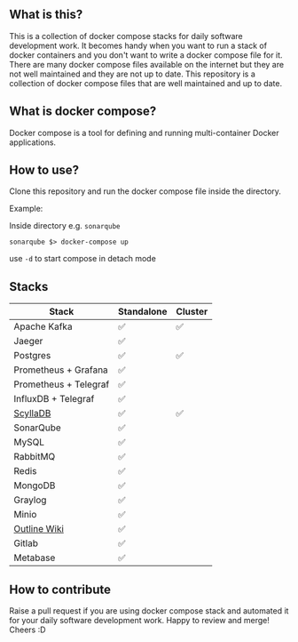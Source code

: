 ## What is this?

This is a collection of docker compose stacks for daily software development work.
It becomes handy when you want to run a stack of docker containers and you don't want to write a docker compose file for
it.
There are many docker compose files available on the internet but they are not well maintained and they are not up to
date.
This repository is a collection of docker compose files that are well maintained and up to date.

## What is docker compose?

Docker compose is a tool for defining and running multi-container Docker applications.

## How to use?

Clone this repository and run the docker compose file inside the directory.

Example:

Inside directory e.g. `sonarqube`

```
sonarqube $> docker-compose up
```

use `-d` to start compose in detach mode

## Stacks

| Stack                              | Standalone | Cluster |
|------------------------------------|------------|---------|
| Apache Kafka                       | ✅          | ✅      |
| Jaeger                             | ✅          |         |
| Postgres                           | ✅          | ✅      |
| Prometheus + Grafana               | ✅          |        |
| Prometheus + Telegraf              | ✅          |        |
| InfluxDB + Telegraf                | ✅          |        |
| [ScyllaDB](./scylladb/Readme.md)   | ✅          | ✅     |
| SonarQube                          | ✅          |        |
| MySQL                              | ✅          |        |
| RabbitMQ                           | ✅          |        |
| Redis                              | ✅          |        |
| MongoDB                            | ✅          |       |
| Graylog                            | ✅          |       |
| Minio                              | ✅          |       |
| [Outline Wiki](./outline/README.md) | ✅          |       |
| Gitlab                             | ✅          |       |
| Metabase                           | ✅          |       |

## How to contribute

Raise a pull request if you are using docker compose stack and automated it for your daily software development work.
Happy to review and merge!
Cheers :D


